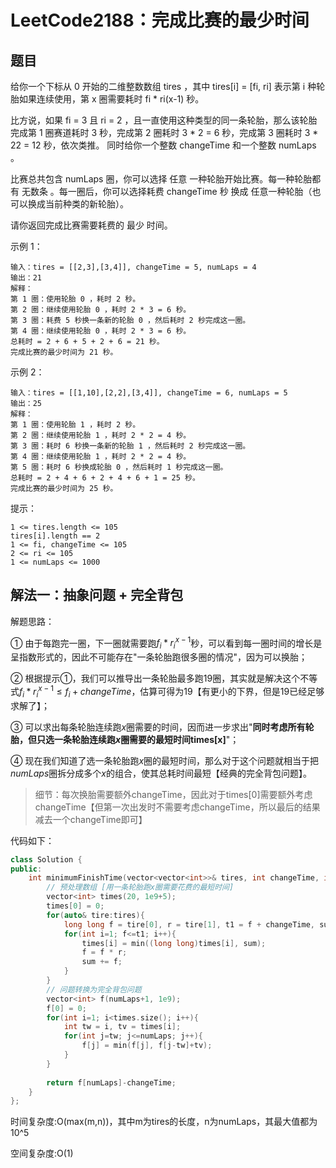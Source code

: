 # LeetCode2188：完成比赛的最少时间

## 题目

给你一个下标从 0 开始的二维整数数组 tires ，其中 tires[i] = [fi, ri] 表示第 i 种轮胎如果连续使用，第 x 圈需要耗时 fi * ri(x-1) 秒。

比方说，如果 fi = 3 且 ri = 2 ，且一直使用这种类型的同一条轮胎，那么该轮胎完成第 1 圈赛道耗时 3 秒，完成第 2 圈耗时 3 * 2 = 6 秒，完成第 3 圈耗时 3 * 22 = 12 秒，依次类推。
同时给你一个整数 changeTime 和一个整数 numLaps 。

比赛总共包含 numLaps 圈，你可以选择 任意 一种轮胎开始比赛。每一种轮胎都有 无数条 。每一圈后，你可以选择耗费 changeTime 秒 换成 任意一种轮胎（也可以换成当前种类的新轮胎）。

请你返回完成比赛需要耗费的 最少 时间。

 

示例 1：

```
输入：tires = [[2,3],[3,4]], changeTime = 5, numLaps = 4
输出：21
解释：
第 1 圈：使用轮胎 0 ，耗时 2 秒。
第 2 圈：继续使用轮胎 0 ，耗时 2 * 3 = 6 秒。
第 3 圈：耗费 5 秒换一条新的轮胎 0 ，然后耗时 2 秒完成这一圈。
第 4 圈：继续使用轮胎 0 ，耗时 2 * 3 = 6 秒。
总耗时 = 2 + 6 + 5 + 2 + 6 = 21 秒。
完成比赛的最少时间为 21 秒。
```

示例 2：

```
输入：tires = [[1,10],[2,2],[3,4]], changeTime = 6, numLaps = 5
输出：25
解释：
第 1 圈：使用轮胎 1 ，耗时 2 秒。
第 2 圈：继续使用轮胎 1 ，耗时 2 * 2 = 4 秒。
第 3 圈：耗时 6 秒换一条新的轮胎 1 ，然后耗时 2 秒完成这一圈。
第 4 圈：继续使用轮胎 1 ，耗时 2 * 2 = 4 秒。
第 5 圈：耗时 6 秒换成轮胎 0 ，然后耗时 1 秒完成这一圈。
总耗时 = 2 + 4 + 6 + 2 + 4 + 6 + 1 = 25 秒。
完成比赛的最少时间为 25 秒。
```


提示：

```
1 <= tires.length <= 105
tires[i].length == 2
1 <= fi, changeTime <= 105
2 <= ri <= 105
1 <= numLaps <= 1000
```

## 解法一：抽象问题 + 完全背包

解题思路：

① 由于每跑完一圈，下一圈就需要跑$f_i*r_i^{x-1}$秒，可以看到每一圈时间的增长是呈指数形式的，因此不可能存在"一条轮胎跑很多圈的情况"，因为可以换胎；

② 根据提示①，我们可以推导出一条轮胎最多跑19圈，其实就是解决这个不等式$f_i*r_i^{x-1}≤f_i+changeTime$，估算可得为19【有更小的下界，但是19已经足够求解了】；

③ 可以求出每条轮胎连续跑$x$圈需要的时间，因而进一步求出"**同时考虑所有轮胎，但只选一条轮胎连续跑$x$圈需要的最短时间times[x]**"；

④ 现在我们知道了选一条轮胎跑$x$圈的最短时间，那么对于这个问题就相当于把$numLaps$圈拆分成多个$x$的组合，使其总耗时间最短【经典的完全背包问题】。

> 细节：每次换胎需要额外changeTime，因此对于times[0]需要额外考虑changeTime【但第一次出发时不需要考虑changeTime，所以最后的结果减去一个changeTime即可】

代码如下：

```c++
class Solution {
public:
    int minimumFinishTime(vector<vector<int>>& tires, int changeTime, int numLaps) {
        // 预处理数组 [用一条轮胎跑x圈需要花费的最短时间]
        vector<int> times(20, 1e9+5);
        times[0] = 0;
        for(auto& tire:tires){
            long long f = tire[0], r = tire[1], t1 = f + changeTime, sum = t1;
            for(int i=1; f<=t1; i++){
                times[i] = min((long long)times[i], sum);
                f = f * r;
                sum += f;
            }
        }
        // 问题转换为完全背包问题
        vector<int> f(numLaps+1, 1e9);
        f[0] = 0;
        for(int i=1; i<times.size(); i++){
            int tw = i, tv = times[i];
            for(int j=tw; j<=numLaps; j++){
                f[j] = min(f[j], f[j-tw]+tv);
            }
        }
        
        return f[numLaps]-changeTime;
    }
};
```

时间复杂度:O(max(m,n))，其中m为tires的长度，n为numLaps，其最大值都为10^5

空间复杂度:O(1)